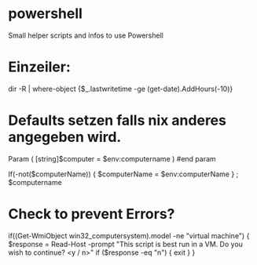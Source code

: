 # powershell
Small helper scripts and infos to use Powershell

# Einzeiler:
dir -R | where-object {$_.lastwritetime -ge (get-date).AddHours(-10)}


# Defaults setzen falls nix anderes angegeben wird.

Param (
 [string]$computer = $env:computername
) #end param

If(-not($computerName)) { $computerName = $env:computerName } ; $computername

# Check to prevent Errors?
if((Get-WmiObject win32_computersystem).model -ne "virtual machine")
 {
 $response = Read-Host -prompt "This script is best run in a VM.
 Do you wish to continue? <y / n>"
 if ($response -eq "n") { exit }
 }
